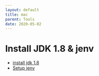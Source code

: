 ```yaml
---
layout: default
title: mac
parent: Tools
date: 2020-05-02
---
```


# Install JDK 1.8 & jenv

- [install jdk 1.8](https://findstar.pe.kr/2019/01/20/install-openjdk-by-homebrew/)
- [Setup jenv](https://jojoldu.tistory.com/329)
